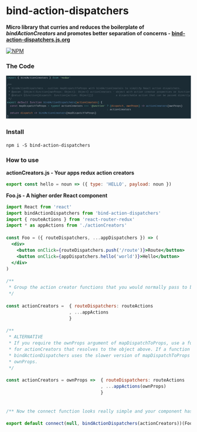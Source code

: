 # bind-action-dispatchers

**Micro library that curries and reduces the boilerplate of *bindActionCreators* and promotes better separation of concerns - [bind-action-dispatchers.js.org](http://bind-action-dispatchers.js.org)**


[![NPM](https://nodei.co/npm/bind-action-dispatchers.png?stars=true&downloads=true)](https://nodei.co/npm/bind-action-dispatchers/)


### The Code

![bind-action-creators](https://raw.githubusercontent.com/cchamberlain/bind-action-dispatchers/master/public/images/bind-action-creators_lg.png)


### Install

`npm i -S bind-action-dispatchers`


### How to use

**actionCreators.js - Your apps redux action creators**

```jsx
export const hello = noun => ({ type: 'HELLO', payload: noun })
```

**Foo.js - A higher order React component**

```jsx
import React from 'react'
import bindActionDispatchers from 'bind-action-dispatchers'
import { routeActions } from 'react-router-redux'
import * as appActions from './actionCreators'

const Foo = ({ routeDispatchers, ...appDispatchers }) => (
  <div>
    <button onClick={routeDispatchers.push('/route')}>Route</button>
    <button onClick={appDispatchers.hello('world')}>Hello</button>
  </div>
)

/**
 * Group the action creator functions that you would normally pass to bindActionCreators
 */

const actionCreators =  { routeDispatchers: routeActions
                        , ...appActions
                        }

/**
 * ALTERNATIVE
 * If you require the ownProps argument of mapDispatchToProps, use a function
 * for actionCreators that resolves to the object above. If a function is detected
 * bindActionDispatchers uses the slower version of mapDispatchToProps containing
 * ownProps.
 */

const actionCreators = ownProps =>  { routeDispatchers: routeActions
                                    , ...appActions(ownProps)
                                    }


/** Now the connect function looks really simple and your component has 0 references to dispatch. */

export default connect(null, bindActionDispatchers(actionCreators))(Foo)
```
